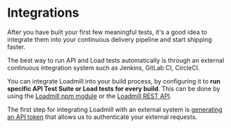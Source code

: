 # Integrations

After you have built your first few meaningful tests, it's a good idea to integrate them into your continuous delivery pipeline and start shipping faster. 

The best way to run API and Load tests automatically is through an external continuous integration system such as Jenkins, GitLab CI, CircleCI.

You can integrate Loadmill into your build process, by configuring it to **run specific API Test Suite or Load tests for every build**. This can be done by using the [Loadmill npm module](https://www.npmjs.com/package/loadmill) or the [Loadmill REST API](rest-api.md).

The first step for integrating Loadmill with an external system is [generating an API token](api-tokens.md) that allows us to authenticate your external requests.

